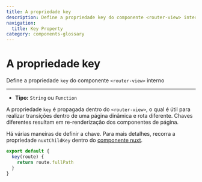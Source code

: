 ```yaml
---
title: A propriedade key
description: Define a propriedade key do componente <router-view> interno
navigation:
  title: Key Property
category: components-glossary
---
```

# A propriedade key

Define a propriedade `key` do componente `<router-view>` interno

---

- **Tipo:** `String` ou `Function`

A propriedade `key` é propagada dentro do `<router-view>`, o qual é útil para realizar transições dentro de uma página dinâmica e rota diferente. Chaves diferentes resultam em re-renderização dos componentes de página.

Há várias maneiras de definir a chave. Para mais detalhes, recorra a propriedade `nuxtChildKey` dentro do [componente nuxt](/docs/features/nuxt-components).

```js
export default {
  key(route) {
    return route.fullPath
  }
}
```
